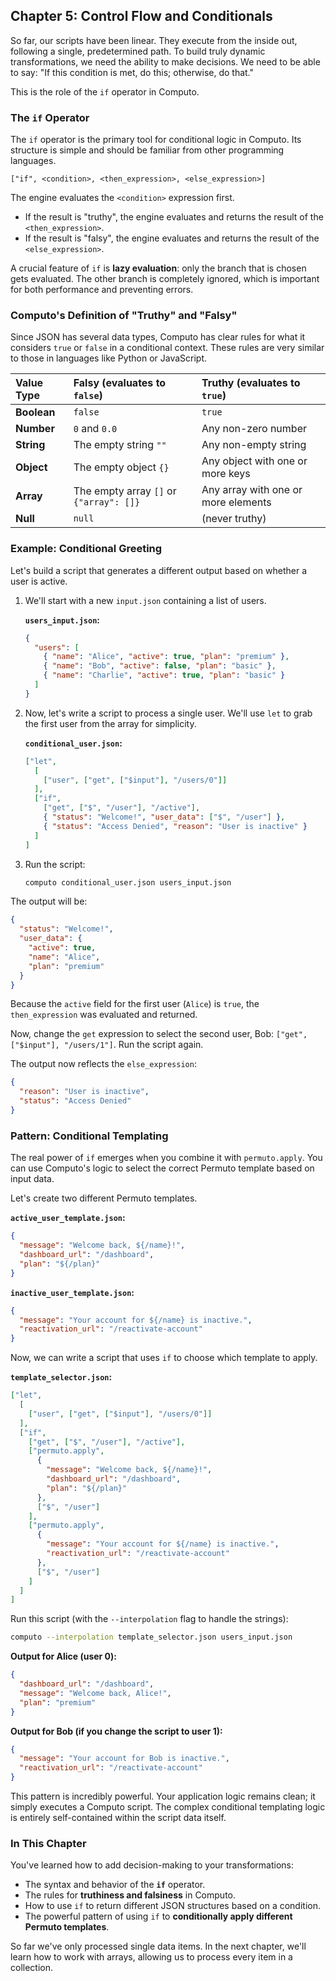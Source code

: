 ## **Chapter 5: Control Flow and Conditionals**

So far, our scripts have been linear. They execute from the inside out, following a single, predetermined path. To build truly dynamic transformations, we need the ability to make decisions. We need to be able to say: "If this condition is met, do this; otherwise, do that."

This is the role of the `if` operator in Computo.

### The `if` Operator

The `if` operator is the primary tool for conditional logic in Computo. Its structure is simple and should be familiar from other programming languages.

`["if", <condition>, <then_expression>, <else_expression>]`

The engine evaluates the `<condition>` expression first.
*   If the result is "truthy", the engine evaluates and returns the result of the `<then_expression>`.
*   If the result is "falsy", the engine evaluates and returns the result of the `<else_expression>`.

A crucial feature of `if` is **lazy evaluation**: only the branch that is chosen gets evaluated. The other branch is completely ignored, which is important for both performance and preventing errors.

### Computo's Definition of "Truthy" and "Falsy"

Since JSON has several data types, Computo has clear rules for what it considers `true` or `false` in a conditional context. These rules are very similar to those in languages like Python or JavaScript.

| Value Type | Falsy (evaluates to `false`) | Truthy (evaluates to `true`) |
| :--- | :--- | :--- |
| **Boolean** | `false` | `true` |
| **Number** | `0` and `0.0` | Any non-zero number |
| **String** | The empty string `""` | Any non-empty string |
| **Object** | The empty object `{}` | Any object with one or more keys |
| **Array** | The empty array `[]` or `{"array": []}` | Any array with one or more elements |
| **Null** | `null` | (never truthy) |

### Example: Conditional Greeting

Let's build a script that generates a different output based on whether a user is active.

1.  We'll start with a new `input.json` containing a list of users.

    **`users_input.json`:**
    ```json
    {
      "users": [
        { "name": "Alice", "active": true, "plan": "premium" },
        { "name": "Bob", "active": false, "plan": "basic" },
        { "name": "Charlie", "active": true, "plan": "basic" }
      ]
    }
    ```

2.  Now, let's write a script to process a single user. We'll use `let` to grab the first user from the array for simplicity.

    **`conditional_user.json`:**
    ```json
    ["let",
      [
        ["user", ["get", ["$input"], "/users/0"]]
      ],
      ["if",
        ["get", ["$", "/user"], "/active"],
        { "status": "Welcome!", "user_data": ["$", "/user"] },
        { "status": "Access Denied", "reason": "User is inactive" }
      ]
    ]
    ```

3.  Run the script:

    ```bash
    computo conditional_user.json users_input.json
    ```

The output will be:
```json
{
  "status": "Welcome!",
  "user_data": {
    "active": true,
    "name": "Alice",
    "plan": "premium"
  }
}
```
Because the `active` field for the first user (`Alice`) is `true`, the `then_expression` was evaluated and returned.

Now, change the `get` expression to select the second user, Bob: `["get", ["$input"], "/users/1"]`. Run the script again.

The output now reflects the `else_expression`:
```json
{
  "reason": "User is inactive",
  "status": "Access Denied"
}
```

### Pattern: Conditional Templating

The real power of `if` emerges when you combine it with `permuto.apply`. You can use Computo's logic to select the correct Permuto template based on input data.

Let's create two different Permuto templates.

**`active_user_template.json`:**
```json
{
  "message": "Welcome back, ${/name}!",
  "dashboard_url": "/dashboard",
  "plan": "${/plan}"
}
```

**`inactive_user_template.json`:**
```json
{
  "message": "Your account for ${/name} is inactive.",
  "reactivation_url": "/reactivate-account"
}
```

Now, we can write a script that uses `if` to choose which template to apply.

**`template_selector.json`:**
```json
["let",
  [
    ["user", ["get", ["$input"], "/users/0"]]
  ],
  ["if",
    ["get", ["$", "/user"], "/active"],
    ["permuto.apply",
      {
        "message": "Welcome back, ${/name}!",
        "dashboard_url": "/dashboard",
        "plan": "${/plan}"
      },
      ["$", "/user"]
    ],
    ["permuto.apply",
      {
        "message": "Your account for ${/name} is inactive.",
        "reactivation_url": "/reactivate-account"
      },
      ["$", "/user"]
    ]
  ]
]
```

Run this script (with the `--interpolation` flag to handle the strings):

```bash
computo --interpolation template_selector.json users_input.json
```

**Output for Alice (user 0):**
```json
{
  "dashboard_url": "/dashboard",
  "message": "Welcome back, Alice!",
  "plan": "premium"
}
```

**Output for Bob (if you change the script to user 1):**
```json
{
  "message": "Your account for Bob is inactive.",
  "reactivation_url": "/reactivate-account"
}
```

This pattern is incredibly powerful. Your application logic remains clean; it simply executes a Computo script. The complex conditional templating logic is entirely self-contained within the script data itself.

### In This Chapter

You've learned how to add decision-making to your transformations:
*   The syntax and behavior of the **`if`** operator.
*   The rules for **truthiness and falsiness** in Computo.
*   How to use `if` to return different JSON structures based on a condition.
*   The powerful pattern of using `if` to **conditionally apply different Permuto templates**.

So far we've only processed single data items. In the next chapter, we'll learn how to work with arrays, allowing us to process every item in a collection.
